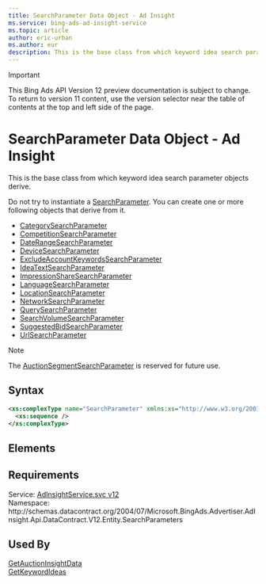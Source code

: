 ```yaml
---
title: SearchParameter Data Object - Ad Insight
ms.service: bing-ads-ad-insight-service
ms.topic: article
author: eric-urban
ms.author: eur
description: This is the base class from which keyword idea search parameter objects derive.
---
```

> [!IMPORTANT]
> This Bing Ads API Version 12 preview documentation is subject to change. To return to version 11 content, use the version selector near the table of contents at the top and left side of the page.

# SearchParameter Data Object - Ad Insight
This is the base class from which keyword idea search parameter objects derive. 

Do not try to instantiate a [SearchParameter](searchparameter.md). You can create one or more following objects that derive from it.
- [CategorySearchParameter](categorysearchparameter.md)  
- [CompetitionSearchParameter](competitionsearchparameter.md)  
- [DateRangeSearchParameter](daterangesearchparameter.md)  
- [DeviceSearchParameter](devicesearchparameter.md)  
- [ExcludeAccountKeywordsSearchParameter](excludeaccountkeywordssearchparameter.md)  
- [IdeaTextSearchParameter](ideatextsearchparameter.md)  
- [ImpressionShareSearchParameter](impressionsharesearchparameter.md)  
- [LanguageSearchParameter](languagesearchparameter.md)  
- [LocationSearchParameter](locationsearchparameter.md)  
- [NetworkSearchParameter](networksearchparameter.md)  
- [QuerySearchParameter](querysearchparameter.md)  
- [SearchVolumeSearchParameter](searchvolumesearchparameter.md)  
- [SuggestedBidSearchParameter](suggestedbidsearchparameter.md)  
- [UrlSearchParameter](urlsearchparameter.md)  

> [!NOTE]
> The [AuctionSegmentSearchParameter](auctionsegmentsearchparameter.md) is reserved for future use.

## Syntax
```xml
<xs:complexType name="SearchParameter" xmlns:xs="http://www.w3.org/2001/XMLSchema">
  <xs:sequence />
</xs:complexType>
```

## <a name="elements"></a>Elements

## Requirements
Service: [AdInsightService.svc v12](https://adinsight.api.bingads.microsoft.com/Api/Advertiser/AdInsight/v12/AdInsightService.svc)  
Namespace: http\://schemas.datacontract.org/2004/07/Microsoft.BingAds.Advertiser.AdInsight.Api.DataContract.V12.Entity.SearchParameters  

## Used By
[GetAuctionInsightData](getauctioninsightdata.md)  
[GetKeywordIdeas](getkeywordideas.md)  
